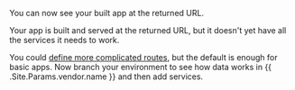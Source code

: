 <div x-show="stack === 'php'">
  
You can now see your built app at the returned URL.

</div>

<div x-show="stack === 'python' | stack === 'nodejs'">

Your app is built and served at the returned URL, but it doesn't yet have all the services it needs to work.
</div>

You could [define more complicated routes](/define-routes.html),
but the default is enough for basic apps.
Now branch your environment to see how data works in {{ .Site.Params.vendor.name }}  and then add services.
